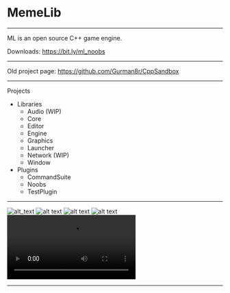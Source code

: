 # MemeLib

__________

ML is an open source C++ game engine.

Downloads: https://bit.ly/ml_noobs

__________

Old project page: 
https://github.com/Gurman8r/CppSandbox

__________

Projects
- Libraries
  - Audio (WIP)
  - Core
  - Editor
  - Engine
  - Graphics
  - Launcher
  - Network (WIP)
  - Window
- Plugins
  - CommandSuite
  - Noobs
  - TestPlugin

__________

![alt_text](https://i.imgur.com/TyIgSw9.png)
![alt text](https://i.imgur.com/JS4bQdL.png)
![alt text](https://i.imgur.com/9F3BuaL.png)
![alt text](https://i.imgur.com/dfm47zC.png)
![alt text](https://i.imgur.com/6vC5hxb.mp4)

__________
